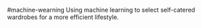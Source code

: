 #machine-wearning
Using machine learning to select self-catered wardrobes for a more efficient lifestyle.

